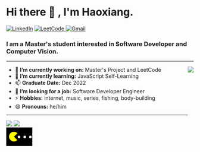 <h1 align="left"> Hi there 👋 , I'm Haoxiang. </h1>

<p align="left">
   <a href="https://www.linkedin.com/in/haoxiang-zhang-a29160142/" target="_blank"><img alt="LinkedIn" src="https://img.shields.io/badge/-HaoxiangZhang-0075b5?style=flat&logo=Linkedin&logoColor=white"></a>
   <a href="https://leetcode.com/zhanghx04/"  target="_blank"><img alt="LeetCode" src="https://img.shields.io/badge/-HaoxiangZhang-yellow?style=flat&logo=LeetCode&logoColor=black">
   <a href="mailto:zhanghx04@gmail.com"><img alt="Gmail" src="https://img.shields.io/badge/-zhanghx04@gmail.com-eb4336?style=flate&logo=Gmail&logoColor=white"></a>
</p>

<h3 align="left">  I am a Master's student interested in Software Developer and Computer Vision. </h3>

---

<img align="right" height="140" src="https://miro.medium.com/max/970/1*xtrODkWnZ5kE2AvinwFXBA.gif"/>

- 🔭 **I’m currently working on:** Master's Project and LeetCode
- 🌱 **I’m currently learning:** JavaScript Self-Learning
- 📫 **Graduate Date:** Dec 2022
- 🤔 **I’m looking for a job:** Software Developer Engineer
- ⚡ **Hobbies:** internet, music, series, fishing, body-building
- 😄 **Pronouns:** he/him

---

<div><img height="150px" src="https://github-readme-stats.vercel.app/api?username=zhanghx04&show_icons=true&hide_title=false&hide_border=true&theme=buefy" />
     <img height="150px" src="https://github-readme-stats.vercel.app/api/top-langs/?username=zhanghx04&show_icons=true&layout=compact&langs_count=6&hide_title=false&hide_border=true&theme=buefy" /></div>

<img align="left" height="50" src="GnY.gif"/>

<!--- 

    Useful links
    https://shields.io/   # this is for buttons
    https://github.com/anuraghazra/github-readme-stats   # this is for status cards
--->

<!-- 
**zhanghx04/zhanghx04** is a ✨ _special_ ✨ repository because its `README.md` (this file) appears on your GitHub profile.
Here are some ideas to get you started:
- 🔭 I’m currently working on ...
- 🌱 I’m currently learning ...
- 👯 I’m looking to collaborate on ...
- 🤔 I’m looking for help with ...
- 💬 Ask me about ...
- 📫 How to reach me: ...
- 😄 Pronouns: ...
- ⚡ Fun fact: ...
-->
